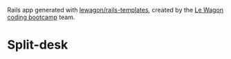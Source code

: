 Rails app generated with [lewagon/rails-templates](https://github.com/lewagon/rails-templates), created by the [Le Wagon coding bootcamp](https://www.lewagon.com) team.
# Split-desk
